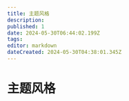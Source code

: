 ```yaml
---
title: 主题风格
description: 
published: 1
date: 2024-05-30T06:44:02.199Z
tags: 
editor: markdown
dateCreated: 2024-05-30T04:38:01.345Z
---
```


# 主题风格
